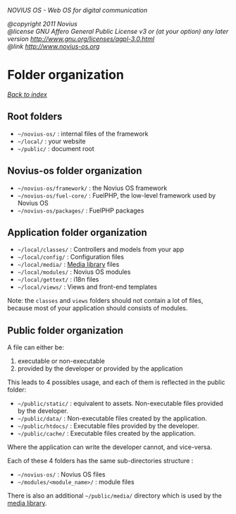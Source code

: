 
*NOVIUS OS - Web OS for digital communication*

*@copyright  2011 Novius<br />
@license    GNU Affero General Public License v3 or (at your option) any later version
            http://www.gnu.org/licenses/agpl-3.0.html<br />
@link http://www.novius-os.org*


<style type="text/css">
code {
    white-space: pre;
}
</style>

Folder organization
===================

*[Back to index](/admin/doc)*


Root folders
------------

* `~/novius-os/` : internal files of the framework
* `~/local/` : your website
* `~/public/` : document root


Novius-os folder organization
-----------------------

* `~/novius-os/framework/` : the Novius OS framework
* `~/novius-os/fuel-core/` : FuelPHP, the low-level framework used by Novius OS
* `~/novius-os/packages/` : FuelPHP packages


Application folder organization
-----------------------------------

* `~/local/classes/` : Controllers and models from your app
* `~/local/config/` : Configuration files
* `~/local/media/` : [Media library](/admin/doc/media_library) files
* `~/local/modules/` : Novius OS modules
* `~/local/gettext/` : i18n files
* `~/local/views/` : Views and front-end templates

Note: the `classes` and `views` folders should not contain a lot of files, because most of your application should consists of modules.


Public folder organization
--------------------------

A file can either be:

1. executable or non-executable
2. provided by the developer or provided by the application

This leads to 4 possibles usage, and each of them is reflected in the public folder:

* `~/public/static/` : equivalent to assets. Non-executable files provided by the developer.
* `~/public/data/` : Non-executable files created by the application.
* `~/public/htdocs/` : Executable files provided by the developer.
* `~/public/cache/` : Executable files created by the application.

Where the application can write the developer cannot, and vice-versa.

Each of these 4 folders has the same sub-directories structure :

* `~/novius-os/` : Novius OS files
* `~/modules/<module_name>/` : module files

There is also an additional `~/public/media/` directory which is used by the [media library](/admin/doc/media_library).



